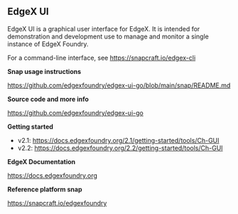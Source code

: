 EdgeX UI
---
EdgeX UI is a graphical user interface for EdgeX.
It is intended for demonstration and development use to manage and monitor a
single instance of EdgeX Foundry.

For a command-line interface, see https://snapcraft.io/edgex-cli

**Snap usage instructions**

https://github.com/edgexfoundry/edgex-ui-go/blob/main/snap/README.md

**Source code and more info**

https://github.com/edgexfoundry/edgex-ui-go

**Getting started**

* v2.1: https://docs.edgexfoundry.org/2.1/getting-started/tools/Ch-GUI
* v2.2: https://docs.edgexfoundry.org/2.2/getting-started/tools/Ch-GUI

**EdgeX Documentation**

https://docs.edgexfoundry.org

**Reference platform snap**

https://snapcraft.io/edgexfoundry